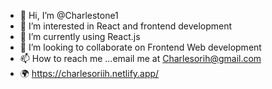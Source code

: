 - 👋 Hi, I’m @Charlestone1
- 👀 I’m interested in React and frontend development
- 🌱 I’m currently using React.js
- 💞️ I’m looking to collaborate on Frontend Web development
- 📫 How to reach me ...email me at Charlesorih@gmail.com
- 🌍 https://charlesoriih.netlify.app/ 
<!---
Charlestone1/Charlestone1 is a ✨ special ✨ repository because its `README.md` (this file) appears on your GitHub profile.
You can click the Preview link to take a look at your changes.
--->
